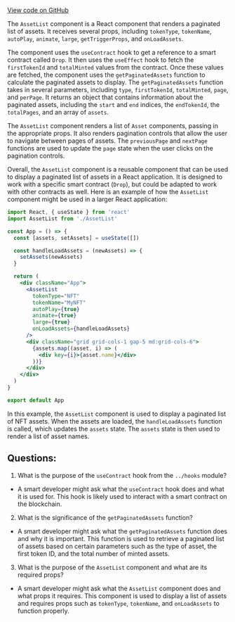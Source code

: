 [View code on GitHub](zoo-labs/zoo/blob/master/core/src/zoo/AssetListLegacy.tsx)

The `AssetList` component is a React component that renders a paginated list of assets. It receives several props, including `tokenType`, `tokenName`, `autoPlay`, `animate`, `large`, `getTriggerProps`, and `onLoadAssets`. 

The component uses the `useContract` hook to get a reference to a smart contract called `Drop`. It then uses the `useEffect` hook to fetch the `firstTokenId` and `totalMinted` values from the contract. Once these values are fetched, the component uses the `getPaginatedAssets` function to calculate the paginated assets to display. The `getPaginatedAssets` function takes in several parameters, including `type`, `firstTokenId`, `totalMinted`, `page`, and `perPage`. It returns an object that contains information about the paginated assets, including the `start` and `end` indices, the `endTokenId`, the `totalPages`, and an array of `assets`.

The `AssetList` component renders a list of `Asset` components, passing in the appropriate props. It also renders pagination controls that allow the user to navigate between pages of assets. The `previousPage` and `nextPage` functions are used to update the `page` state when the user clicks on the pagination controls.

Overall, the `AssetList` component is a reusable component that can be used to display a paginated list of assets in a React application. It is designed to work with a specific smart contract (`Drop`), but could be adapted to work with other contracts as well. Here is an example of how the `AssetList` component might be used in a larger React application:

```jsx
import React, { useState } from 'react'
import AssetList from './AssetList'

const App = () => {
  const [assets, setAssets] = useState([])

  const handleLoadAssets = (newAssets) => {
    setAssets(newAssets)
  }

  return (
    <div className="App">
      <AssetList
        tokenType="NFT"
        tokenName="MyNFT"
        autoPlay={true}
        animate={true}
        large={true}
        onLoadAssets={handleLoadAssets}
      />
      <div className="grid grid-cols-1 gap-5 md:grid-cols-6">
        {assets.map((asset, i) => (
          <div key={i}>{asset.name}</div>
        ))}
      </div>
    </div>
  )
}

export default App
``` 

In this example, the `AssetList` component is used to display a paginated list of NFT assets. When the assets are loaded, the `handleLoadAssets` function is called, which updates the `assets` state. The `assets` state is then used to render a list of asset names.
## Questions: 
 1. What is the purpose of the `useContract` hook from the `../hooks` module?
- A smart developer might ask what the `useContract` hook does and what it is used for. This hook is likely used to interact with a smart contract on the blockchain.

2. What is the significance of the `getPaginatedAssets` function?
- A smart developer might ask what the `getPaginatedAssets` function does and why it is important. This function is used to retrieve a paginated list of assets based on certain parameters such as the type of asset, the first token ID, and the total number of minted assets.

3. What is the purpose of the `AssetList` component and what are its required props?
- A smart developer might ask what the `AssetList` component does and what props it requires. This component is used to display a list of assets and requires props such as `tokenType`, `tokenName`, and `onLoadAssets` to function properly.